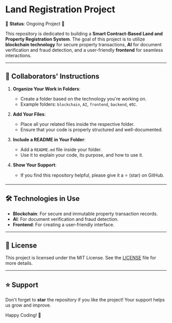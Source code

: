 # Land Registration Project  

🚧 **Status**: Ongoing Project 🚧  

This repository is dedicated to building a **Smart Contract-Based Land and Property Registration System**. The goal of this project is to utilize **blockchain technology** for secure property transactions, **AI** for document verification and fraud detection, and a user-friendly **frontend** for seamless interactions.  

---

## 📢 Collaborators' Instructions  


1. **Organize Your Work in Folders**:  
   - Create a folder based on the technology you're working on.  
   - Example folders: `blockchain`, `AI`, `frontend`, `backend`, etc.  

2. **Add Your Files**:  
   - Place all your related files inside the respective folder.  
   - Ensure that your code is properly structured and well-documented.  

3. **Include a README in Your Folder**:  
   - Add a `README.md` file inside your folder.  
   - Use it to explain your code, its purpose, and how to use it.  

4. **Show Your Support**:  
   - If you find this repository helpful, please give it a ⭐ (star) on GitHub.  

---

## 🛠️ Technologies in Use  

- **Blockchain**: For secure and immutable property transaction records.  
- **AI**: For document verification and fraud detection.  
- **Frontend**: For creating a user-friendly interface.  

---

## 📄 License  

This project is licensed under the MIT License. See the [LICENSE](LICENSE) file for more details.  

---

## ⭐ Support  

Don't forget to **star** the repository if you like the project! Your support helps us grow and improve.  

Happy Coding! 🚀  
